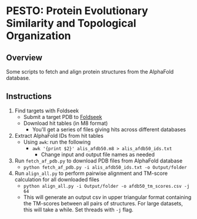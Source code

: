 # PESTO: Protein Evolutionary Similarity and Topological Organization

## Overview
Some scripts to fetch and align protein structures from the AlphaFold database.

## Instructions

1. Find targets with Foldseek
   * Submit a target PDB to [Foldseek](https://search.foldseek.com/)
   * Download hit tables (in M8 format)
     * You'll get a series of files giving hits across different databases
2. Extract AlphaFold IDs from hit tables
   * Using `awk`: run the following
     *  `awk '{print $2}' alis_afdb50.m8 > alis_afdb50_ids.txt`
        *  Change input and output file names as needed
3. Run `fetch_af_pdb.py` to download PDB files from AlphaFold database
   * `python fetch_af_pdb.py -i alis_afdb50_ids.txt -o Output/folder` 
4. Run `align_all.py` to perform pairwise alignment and TM-score calculation for all downloaded files
   * `python align_all.py -i Output/folder -o afdb50_tm_scores.csv -j 64`
   * This will generate an output csv in upper triangular format containing the TM-scores between all pairs of structures. For large datasets, this will take a while. Set threads with `-j` flag.